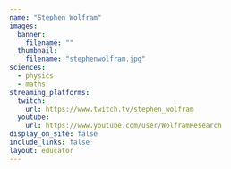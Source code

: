 ```yaml
---
name: "Stephen Wolfram"
images:
  banner:
    filename: ""
  thumbnail:
    filename: "stephenwolfram.jpg"
sciences:
  - physics
  - maths
streaming_platforms:
  twitch:
    url: https://www.twitch.tv/stephen_wolfram
  youtube:
    url: https://www.youtube.com/user/WolframResearch
display_on_site: false
include_links: false
layout: educator
---
```

